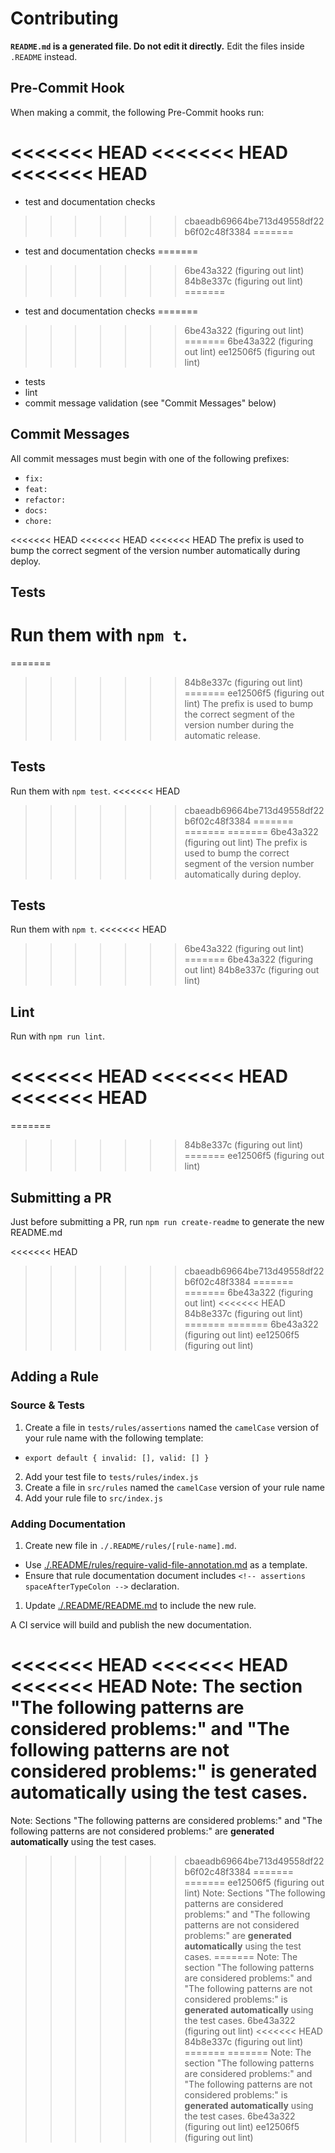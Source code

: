 # Contributing

**`README.md` is a generated file. Do not edit it directly.** Edit the files inside `.README` instead.

## Pre-Commit Hook

When making a commit, the following Pre-Commit hooks run:

<<<<<<< HEAD
<<<<<<< HEAD
<<<<<<< HEAD
=======
* test and documentation checks
>>>>>>> cbaeadb69664be713d49558df22b6f02c48f3384
=======
* test and documentation checks
=======
>>>>>>> 6be43a322 (figuring out lint)
>>>>>>> 84b8e337c (figuring out lint)
=======
* test and documentation checks
=======
>>>>>>> 6be43a322 (figuring out lint)
=======
>>>>>>> 6be43a322 (figuring out lint)
>>>>>>> ee12506f5 (figuring out lint)
* tests
* lint
* commit message validation (see "Commit Messages" below)

## Commit Messages

All commit messages must begin with one of the following prefixes:

* `fix: `
* `feat: `
* `refactor: `
* `docs: `
* `chore: `

<<<<<<< HEAD
<<<<<<< HEAD
<<<<<<< HEAD
The prefix is used to bump the correct segment of the version number automatically during deploy.

## Tests

Run them with `npm t`.
=======
=======
>>>>>>> 84b8e337c (figuring out lint)
=======
>>>>>>> ee12506f5 (figuring out lint)
The prefix is used to bump the correct segment of the version number during the automatic release.

## Tests

Run them with `npm test`.
<<<<<<< HEAD
>>>>>>> cbaeadb69664be713d49558df22b6f02c48f3384
=======
=======
=======
>>>>>>> 6be43a322 (figuring out lint)
The prefix is used to bump the correct segment of the version number automatically during deploy.

## Tests

Run them with `npm t`.
<<<<<<< HEAD
>>>>>>> 6be43a322 (figuring out lint)
=======
>>>>>>> 6be43a322 (figuring out lint)
>>>>>>> 84b8e337c (figuring out lint)

## Lint

Run with `npm run lint`.

<<<<<<< HEAD
<<<<<<< HEAD
<<<<<<< HEAD
=======
=======
>>>>>>> 84b8e337c (figuring out lint)
=======
>>>>>>> ee12506f5 (figuring out lint)
## Submitting a PR

Just before submitting a PR, run `npm run create-readme` to generate the new README.md

<<<<<<< HEAD
>>>>>>> cbaeadb69664be713d49558df22b6f02c48f3384
=======
=======
>>>>>>> 6be43a322 (figuring out lint)
<<<<<<< HEAD
>>>>>>> 84b8e337c (figuring out lint)
=======
=======
>>>>>>> 6be43a322 (figuring out lint)
>>>>>>> ee12506f5 (figuring out lint)
## Adding a Rule

### Source & Tests

1. Create a file in `tests/rules/assertions` named the `camelCase` version of your rule name with the following template:
  * `export default { invalid: [], valid: [] }`
2. Add your test file to `tests/rules/index.js`
3. Create a file in `src/rules` named the `camelCase` version  of your rule name
4. Add your rule file to `src/index.js`

### Adding Documentation

1. Create new file in `./.README/rules/[rule-name].md`.
  * Use [./.README/rules/require-valid-file-annotation.md](./.README/rules/require-valid-file-annotation.md) as a template.
  * Ensure that rule documentation document includes `<!-- assertions spaceAfterTypeColon -->` declaration.
1. Update [./.README/README.md](/.README/README.md) to include the new rule.

A CI service will build and publish the new documentation.

<<<<<<< HEAD
<<<<<<< HEAD
<<<<<<< HEAD
Note: The section "The following patterns are considered problems:" and "The following patterns are not considered problems:" is **generated automatically** using the test cases.
=======
Note: Sections "The following patterns are considered problems:" and "The following patterns are not considered problems:" are **generated automatically** using the test cases.
>>>>>>> cbaeadb69664be713d49558df22b6f02c48f3384
=======
=======
>>>>>>> ee12506f5 (figuring out lint)
Note: Sections "The following patterns are considered problems:" and "The following patterns are not considered problems:" are **generated automatically** using the test cases.
=======
Note: The section "The following patterns are considered problems:" and "The following patterns are not considered problems:" is **generated automatically** using the test cases.
>>>>>>> 6be43a322 (figuring out lint)
<<<<<<< HEAD
>>>>>>> 84b8e337c (figuring out lint)
=======
=======
Note: The section "The following patterns are considered problems:" and "The following patterns are not considered problems:" is **generated automatically** using the test cases.
>>>>>>> 6be43a322 (figuring out lint)
>>>>>>> ee12506f5 (figuring out lint)
